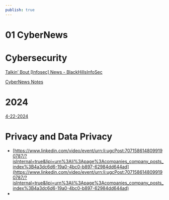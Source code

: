 ```yaml
---
publish: true
---
```

# 01 CyberNews

# Cybersecurity

[Talkin’ Bout [Infosec] News - BlackHillsInfoSec ](01%20CyberNews/Talkin%E2%80%99%20Bout%20%5BInfosec%5D%20News%20-%20BlackHillsInfoSec.md)

[CyberNews Notes](01%20CyberNews/CyberNews%20Notes.md)

# 2024

[4-22-2024](01%20CyberNews/4-22-2024.md)

# Privacy and Data Privacy

- [https://www.linkedin.com/video/event/urn:li:ugcPost:7071586148099190787/?isInternal=true&lipi=urn%3Ali%3Apage%3Acompanies_company_posts_index%3B4a3dc6d6-19a0-4bc0-b897-62984dd644ad](https://www.linkedin.com/video/event/urn:li:ugcPost:7071586148099190787/?isInternal=true&lipi=urn%3Ali%3Apage%3Acompanies_company_posts_index%3B4a3dc6d6-19a0-4bc0-b897-62984dd644ad)
-